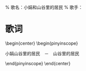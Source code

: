 % 歌名：小娟和山谷里的居民
% 歌手：

# 歌词

\begin{center}
\begin{pinyinscope}

小娟山谷里的居民　－　山谷里的居民

\end{pinyinscope}
\end{center}

